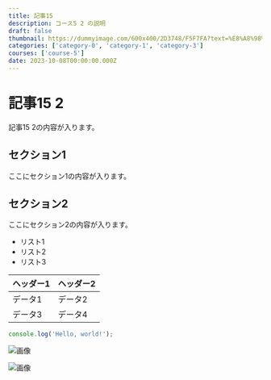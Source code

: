 ```yaml
---
title: 記事15
description: コース5 2 の説明
draft: false
thumbnail: https://dummyimage.com/600x400/2D3748/F5F7FA?text=%E8%A8%98%E4%BA%8B15
categories: ['category-0', 'category-1', 'category-3']
courses: ['course-5']
date: 2023-10-08T00:00:00.000Z
---
```


# 記事15 2

記事15 2の内容が入ります。

## セクション1
ここにセクション1の内容が入ります。

## セクション2
ここにセクション2の内容が入ります。

- リスト1
- リスト2
- リスト3

| ヘッダー1 | ヘッダー2 |
| --------- | --------- |
| データ1   | データ2   |
| データ3   | データ4   |

```javascript
console.log('Hello, world!');
```


![画像](https://dummyimage.com/320x180/2D3748/F5F7FA?text=%E8%A8%98%E4%BA%8B15+2)

![画像](https://dummyimage.com/640x360/1A202C/EDF2F7?text=%E8%A8%98%E4%BA%8B15+2)